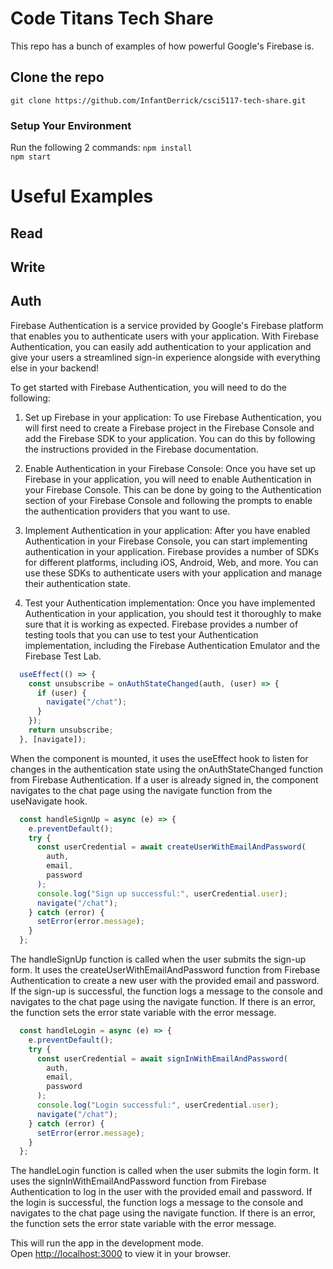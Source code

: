 # Code Titans Tech Share

This repo has a bunch of examples of how powerful Google's Firebase is.

## Clone the repo

```
git clone https://github.com/InfantDerrick/csci5117-tech-share.git
```

### Setup Your Environment

Run the following 2 commands:
```npm install```\
```npm start```

# Useful Examples
## Read

## Write

## Auth
Firebase Authentication is a service provided by Google's Firebase platform that enables you to authenticate users with your application. With Firebase Authentication, you can easily add authentication to your application and give your users a streamlined sign-in experience alongside with everything else in your backend!

To get started with Firebase Authentication, you will need to do the following:

1. Set up Firebase in your application: To use Firebase Authentication, you will first need to create a Firebase project in the Firebase Console and add the Firebase SDK to your application. You can do this by following the instructions provided in the Firebase documentation.

2. Enable Authentication in your Firebase Console: Once you have set up Firebase in your application, you will need to enable Authentication in your Firebase Console. This can be done by going to the Authentication section of your Firebase Console and following the prompts to enable the authentication providers that you want to use.

3. Implement Authentication in your application: After you have enabled Authentication in your Firebase Console, you can start implementing authentication in your application. Firebase provides a number of SDKs for different platforms, including iOS, Android, Web, and more. You can use these SDKs to authenticate users with your application and manage their authentication state.

4. Test your Authentication implementation: Once you have implemented Authentication in your application, you should test it thoroughly to make sure that it is working as expected. Firebase provides a number of testing tools that you can use to test your Authentication implementation, including the Firebase Authentication Emulator and the Firebase Test Lab.

```jsx
  useEffect(() => {
    const unsubscribe = onAuthStateChanged(auth, (user) => {
      if (user) {
        navigate("/chat");
      }
    });
    return unsubscribe;
  }, [navigate]);
```

When the component is mounted, it uses the useEffect hook to listen for changes in the authentication state using the onAuthStateChanged function from Firebase Authentication. If a user is already signed in, the component navigates to the chat page using the navigate function from the useNavigate hook.

```jsx
  const handleSignUp = async (e) => {
    e.preventDefault();
    try {
      const userCredential = await createUserWithEmailAndPassword(
        auth,
        email,
        password
      );
      console.log("Sign up successful:", userCredential.user);
      navigate("/chat");
    } catch (error) {
      setError(error.message);
    }
  };
```

The handleSignUp function is called when the user submits the sign-up form. It uses the createUserWithEmailAndPassword function from Firebase Authentication to create a new user with the provided email and password. If the sign-up is successful, the function logs a message to the console and navigates to the chat page using the navigate function. If there is an error, the function sets the error state variable with the error message.

```jsx
  const handleLogin = async (e) => {
    e.preventDefault();
    try {
      const userCredential = await signInWithEmailAndPassword(
        auth,
        email,
        password
      );
      console.log("Login successful:", userCredential.user);
      navigate("/chat");
    } catch (error) {
      setError(error.message);
    }
  };
```

The handleLogin function is called when the user submits the login form. It uses the signInWithEmailAndPassword function from Firebase Authentication to log in the user with the provided email and password. If the login is successful, the function logs a message to the console and navigates to the chat page using the navigate function. If there is an error, the function sets the error state variable with the error message.

This will run the app in the development mode.\
Open [http://localhost:3000](http://localhost:3000) to view it in your browser.

